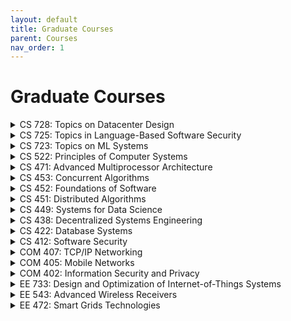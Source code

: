 ```yaml
---
layout: default
title: Graduate Courses
parent: Courses
nav_order: 1
---
```


# [](#header-1)Graduate Courses

<details>
    <summary> CS 728: Topics on Datacenter Design</summary>
    <ul class="offerings-list hide">
        <li>
            Next offering not confirmed at this time
        </li>
        <li>
            Last offered in <a href="https://parsa.epfl.ch/course-info/cs728/">Spring of 2020</a>
            (Babak Falsafi, Anne-Marie Kermarrec)
        </li>
    </ul>
</details>

<details>
    <summary> CS 725: Topics in Language-Based Software Security</summary>
                <ul class="offerings-list hide">
                  <li>
                    in <a
                      href="https://isa.epfl.ch/imoniteur_ISAP/!itffichecours.htm?ww_i_matiere=2438219383&ww_x_anneeAcad=2301874322&ww_i_section=2139068&ww_i_niveau=&ww_c_langue=en">Fall
                      of 2021</a>
                    (Mathias Payer)
                  </li>
                </ul>
</details>

<details>
    <summary> CS 723: Topics on ML Systems</summary>
                <ul class="offerings-list hide">
                  <li>
                    Next offering not confirmed at this time
                  </li>
                  <li>
                    Last offered in <a href="https://parsa.epfl.ch/course-info/cs728/">Fall of 2020</a>
                    (Babak Falsafi, Anne-Marie Kermarrec, Martin Jaggi)
                  </li>
                </ul>

</details>
<details>
    <summary> CS 522: Principles of Computer Systems</summary>
                <ul class="offerings-list hide">
                  <li>
                    in <a href="https://edu.epfl.ch/coursebook/en/principles-of-computer-systems-CS-522">Fall of
                      2021</a>
                    (Katerina Argyraki, George Candea)
                  </li>
                </ul>

</details>
<details>
    <summary> CS 471: Advanced Multiprocessor Architecture</summary>
                <ul class="offerings-list hide">
                  <li>
                    in <a href="https://edu.epfl.ch/coursebook/en/advanced-multiprocessor-architecture-CS-471">Fall of
                      2021</a>
                    (Babak Falsafi)
                  </li>
                </ul>
</details>
<details>
    <summary> CS 453: Concurrent Algorithms</summary>
                <ul class="offerings-list hide">
                  <li>
                    in <a href="https://edu.epfl.ch/coursebook/en/concurrent-algorithms-CS-453">Fall of 2021</a>
                    (Rachid Guerraoui)
                  </li>
                </ul>
</details>
<details>
    <summary> CS 452: Foundations of Software</summary>
                <ul class="offerings-list hide">
                  <li>
                    in <a href="https://edu.epfl.ch/coursebook/en/foundations-of-software-CS-452">Fall of 2021</a>
                    (Martin Odersky)
                  </li>
                </ul>
</details>
<details>
    <summary> CS 451: Distributed Algorithms</summary>
                <ul class="offerings-list hide">
                  <li>
                    in <a href="https://edu.epfl.ch/coursebook/en/distributed-algorithms-CS-451">Fall of 2021</a>
                    (Rachid Guerraoui)
                  </li>
                </ul>

</details>
<details>
    <summary> CS 449: Systems for Data Science</summary>
                <ul class="offerings-list hide">
                  <li>
                    in <a href="https://edu.epfl.ch/coursebook/en/systems-for-data-science-CS-449">Spring of 2022</a>
                    (Anne-Marie Kermarrec)
                  </li>
                </ul>
</details>
<details>
    <summary> CS 438: Decentralized Systems Engineering</summary>
                <ul class="offerings-list hide">
                  <li>
                    in <a
                      href="https://isa.epfl.ch/imoniteur_ISAP/!itffichecours.htm?ww_i_matiere=2217640907&ww_x_anneeAcad=2301874322&ww_i_section=84482813&ww_i_niveau=2936286&ww_c_langue=en">
                      Fall of 2021</a>
                    (Bryan Ford)
                  </li>
                </ul>
</details>
<details>
    <summary> CS 422: Database Systems</summary>
                <ul class="offerings-list hide">
                  <li>
                    in <a href="https://edu.epfl.ch/coursebook/en/database-systems-CS-422">Spring of 2022</a>
                    (Anastasia Ailamaki)
                  </li>
                </ul>
</details>
<details>
    <summary> CS 412: Software Security</summary>
                <ul class="offerings-list hide">
                  <li>
                    in <a
                      href="https://isa.epfl.ch/imoniteur_ISAP/!itffichecours.htm?ww_i_matiere=2473820019&ww_x_anneeAcad=2301874322&ww_i_section=249847&ww_i_niveau=6683147&ww_c_langue=en">Spring
                      of 2022</a>
                    (Mathias Payer)
                  </li>
                </ul>
</details>
<details>
    <summary> COM 407: TCP/IP Networking</summary>
               <ul class="offerings-list hide">
                  <li>
                    in <a
                      href="https://isa.epfl.ch/imoniteur_ISAP/!itffichecours.htm?ww_i_matiere=1771764&ww_x_anneeAcad=2301874322&ww_i_section=943936&ww_i_niveau=6683147&ww_c_langue=en">Fall
                      of 2021</a>
                    (Jean-Yves Le Boudec)
                  </li>
                </ul>
</details>
<details>
    <summary> COM 405: Mobile Networks</summary>
                <ul class="offerings-list hide">
                  <li>
                    in <a
                      href="https://isa.epfl.ch/imoniteur_ISAP/!itffichecours.htm?ww_i_matiere=1771338&ww_x_anneeAcad=2301874322&ww_i_section=84482813&ww_i_niveau=2936295&ww_c_langue=en">Spring
                      of 2022</a>
                    (Jean-Pierre Hubaux)
                  </li>
                </ul>
</details>
<details>
    <summary> COM 402: Information Security and Privacy</summary>
                <ul class="offerings-list hide">
                  <li>
                    in <a
                      href="https://isa.epfl.ch/imoniteur_ISAP/!itffichecours.htm?ww_i_matiere=2046274196&ww_x_anneeAcad=2301874322&ww_i_section=944590&ww_i_niveau=6683147&ww_c_langue=en">Fall
                      of 2021</a>
                    (Jean-Pierre Hubaux, Apostolos Pyrgelis)
                  </li>
                </ul>
</details>
<details>
    <summary> EE 733: Design and Optimization of Internet-of-Things Systems</summary>
                <ul class="offerings-list hide">
                  <li>
                    in <a
                      href="https://isa.epfl.ch/imoniteur_ISAP/!itffichecours.htm?ww_i_matiere=2403038342&ww_x_anneeacad=2301874322&ww_i_section=192994568&ww_i_niveau=&ww_c_langue=en">Fall
                      of 2022</a>
                    (Kamiar Aminian, David Atienza, Andreas Burg)
                  </li>
                </ul>
</details>
<details>
    <summary> EE 543: Advanced Wireless Receivers</summary>
                <ul class="offerings-list hide">
                  <li>
                    in <a
                      href="https://isa.epfl.ch/imoniteur_ISAP/!itffichecours.htm?ww_i_matiere=2218168600&ww_x_anneeAcad=2301874322&ww_i_section=84482813&ww_i_niveau=2936295&ww_c_langue=en">Spring
                      of 2022</a>
                    (Andreas Burg)
                  </li>
                </ul>
</details>
<details>
    <summary> EE 472: Smart Grids Technologies</summary>

* in [Spring of 2022](https://isa.epfl.ch/imoniteur_ISAP/!itffichecours.htm?ww_i_matiere=1669977111&ww_x_anneeAcad=2301874322&ww_i_section=84482813&ww_i_niveau=2936295&ww_c_langue=en) (Jean-Yves Le Boudec, Mario Paolone)

<details>
    <summary> EE 442: Wireless Receivers: Algorithms and Architectures]
                <ul class="offerings-list hide">
                  <li>
                    in <a
                      href="https://isa.epfl.ch/imoniteur_ISAP/!itffichecours.htm?ww_i_matiere=1669977111&ww_x_anneeAcad=2301874322&ww_i_section=84482813&ww_i_niveau=2936295&ww_c_langue=en">Spring
                      of 2022</a>
                    (Jean-Yves Le Boudec, Mario Paolone)
                  </li>
                </ul>
</details>
<details>
    <summary> EE 431: Advanced VLSI Design</summary>
                <ul class="offerings-list hide">
                  <li>
                    in <a
                      href="https://isa.epfl.ch/imoniteur_ISAP/!itffichecours.htm?ww_i_matiere=1499348352&ww_x_anneeAcad=2301874322&ww_i_section=192994568&ww_i_niveau=&ww_c_langue=en">
                      Fall of 2021</a>
                    (Andreas Burg)
                  </li>
                </ul>
</details>
<details>
    <summary> EE 429: Fundamentals of VLSI Design</summary>
                <ul class="offerings-list hide">
                  <li>
                    in <a
                      href="https://isa.epfl.ch/imoniteur_ISAP/!itffichecours.htm?ww_i_matiere=1829078675&ww_x_anneeAcad=2301874322&ww_i_section=84482813&ww_i_niveau=2936295&ww_c_langue=en">
                      Spring of 2022</a>
                    (Andreas Burg)
                  </li>
                </ul>
</details>
<details>
    <summary> MICRO 617: Energy Autonomous Wireless Smart Systems</summary>
                <ul class="offerings-list hide">
                  <li>
                    in <a
                      href="https://isa.epfl.ch/imoniteur_ISAP/!itffichecours.htm?ww_i_matiere=1699512059&ww_x_anneeacad=2301874322&ww_i_section=192994568&ww_i_niveau=&ww_c_langue=en">
                      Spring of 2022</a>
                    (Andreas Burg, Catherine Dehollain, Franco Maloberti, Anja Skrivervik)
                  </li>
                </ul>
</details>